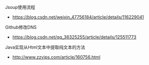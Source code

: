 Jsoup使用流程
- https://blog.csdn.net/weixin_47756184/article/details/116229041

Github修改DNS
- https://blog.csdn.net/qq_36325255/article/details/125511773

Java实现从Html文本中提取纯文本的方法
- http://www.zzvips.com/article/160756.html
